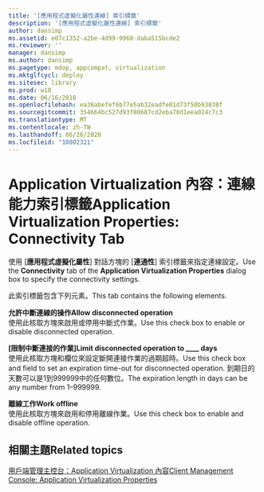 ```yaml
---
title: '[應用程式虛擬化屬性連線] 索引標籤'
description: '[應用程式虛擬化屬性連線] 索引標籤'
author: dansimp
ms.assetid: e07c1352-a2be-4d99-9968-daba515bcde2
ms.reviewer: ''
manager: dansimp
ms.author: dansimp
ms.pagetype: mdop, appcompat, virtualization
ms.mktglfcycl: deploy
ms.sitesec: library
ms.prod: w10
ms.date: 06/16/2016
ms.openlocfilehash: ea36abefef6b77e5ab32eadfe01d73f50b93838f
ms.sourcegitcommit: 354664bc527d93f80687cd2eba70d1eea024c7c3
ms.translationtype: MT
ms.contentlocale: zh-TW
ms.lasthandoff: 06/26/2020
ms.locfileid: "10802321"
---
```

# <span data-ttu-id="506c9-103">Application Virtualization 內容：連線能力索引標籤</span><span class="sxs-lookup"><span data-stu-id="506c9-103">Application Virtualization Properties: Connectivity Tab</span></span>


<span data-ttu-id="506c9-104">使用 [**應用程式虛擬化屬性**] 對話方塊的 [**連通性**] 索引標籤來指定連線設定。</span><span class="sxs-lookup"><span data-stu-id="506c9-104">Use the **Connectivity** tab of the **Application Virtualization Properties** dialog box to specify the connectivity settings.</span></span>

<span data-ttu-id="506c9-105">此索引標籤包含下列元素。</span><span class="sxs-lookup"><span data-stu-id="506c9-105">This tab contains the following elements.</span></span>

<a href="" id="allow-disconnected-operation"></a>**<span data-ttu-id="506c9-106">允許中斷連線的操作</span><span class="sxs-lookup"><span data-stu-id="506c9-106">Allow disconnected operation</span></span>**  
<span data-ttu-id="506c9-107">使用此核取方塊來啟用或停用中斷式作業。</span><span class="sxs-lookup"><span data-stu-id="506c9-107">Use this check box to enable or disable disconnected operation.</span></span>

<a href="" id="limit-disconnected-operation-to------days"></a>**<span data-ttu-id="506c9-108">[限制中斷連接的作業]</span><span class="sxs-lookup"><span data-stu-id="506c9-108">Limit disconnected operation to \_\_\_\_ days</span></span>**  
<span data-ttu-id="506c9-109">使用此核取方塊和欄位來設定斷開連接作業的過期超時。</span><span class="sxs-lookup"><span data-stu-id="506c9-109">Use this check box and field to set an expiration time-out for disconnected operation.</span></span> <span data-ttu-id="506c9-110">到期日的天數可以是1到999999中的任何數位。</span><span class="sxs-lookup"><span data-stu-id="506c9-110">The expiration length in days can be any number from 1–999999.</span></span>

<a href="" id="work-offline"></a>**<span data-ttu-id="506c9-111">離線工作</span><span class="sxs-lookup"><span data-stu-id="506c9-111">Work offline</span></span>**  
<span data-ttu-id="506c9-112">使用此核取方塊來啟用和停用離線作業。</span><span class="sxs-lookup"><span data-stu-id="506c9-112">Use this check box to enable and disable offline operation.</span></span>

## <span data-ttu-id="506c9-113">相關主題</span><span class="sxs-lookup"><span data-stu-id="506c9-113">Related topics</span></span>


[<span data-ttu-id="506c9-114">用戶端管理主控台：Application Virtualization 內容</span><span class="sxs-lookup"><span data-stu-id="506c9-114">Client Management Console: Application Virtualization Properties</span></span>](client-management-console-application-virtualization-properties.md)

 

 





